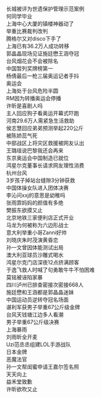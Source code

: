 长城被评为世遗保护管理示范案例  
何同学毕业  
上海中心大厦的镇楼神器动了  
举重比赛裁判改判  
腾格尔又对disco下手了  
上海已有36.2万人成功转移  
郭晶晶现场见证施廷懋王涵夺冠  
台风烟花会不会被除名  
中国暂列奖牌榜第一  
杨倩最后一枪三届奥运记者手抖  
奥运会  
上海处于台风危险半圆  
RM因为转播奥运会停播  
许昕是喜剧人吗  
主人回应狗子看奥运开幕式吓跑  
河南29.6万人需紧急生活救助  
侯志慧回应弟弟预测举起220公斤  
被陈娇蕊气死  
中部战区上将灾区救援被网友认出  
王璐瑶说巴黎我还会再来  
东京奥运会中国制造已就位  
鸿星尔克董事长请求网友理性消费  
杭州台风  
3岁孩子掉站台缝隙3分钟获救  
中国体操女队进入团体决赛  
李沁问xxj的意思是幼稚吗  
张雨霏妈妈的颜值有多绝  
樊振东欲摸又止  
北京地铁三家便利店正式开业  
马龙为何被称为六边形战士  
意大利举重小哥Zanni好帅  
刘晓庆朱时茂演黄昏恋  
孙一文曾因体能测试出局  
澳大利亚球员沙雕式喝水  
鸿星尔克门店深夜12点挤满顾客  
于逸飞救人时喊了句勇敢牛牛不怕困难  
莫铭被诬陷家暴  
四川泸州已排查密接次密接668人  
施廷懋和王涵都是郭晶晶迷妹  
中国运动员逆转夺冠名场面  
谌利军获男子举重67公斤级金牌  
台风天钱塘江边多人看潮  
男子举重67公斤级决赛  
上海暴雨  
刘雨昕全开麦  
Uzi范丞丞组建LOL手游战队  
日本金牌  
恶魔法官  
孙一文帮闺蜜申请王嘉尔签名照  
天天向上  
益禾堂致歉  
许昕欲吹又止  
